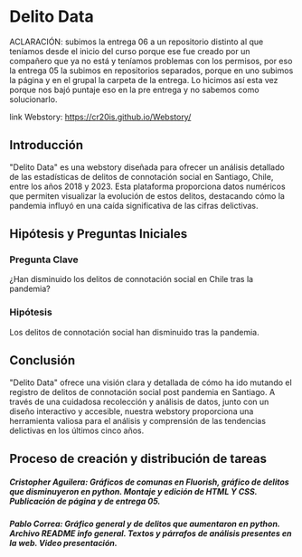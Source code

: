 # Delito Data
ACLARACIÓN: subimos la entrega 06 a un repositorio distinto al que teníamos desde el inicio del curso porque ese fue creado por un compañero que ya no está y teníamos problemas con los permisos, por eso la entrega 05 la subimos en repositorios separados, porque en uno subimos la página y en el grupal la carpeta de la entrega. Lo hicimos así esta vez porque nos bajó puntaje eso en la pre entrega y no sabemos como solucionarlo. 

link Webstory: https://cr20is.github.io/Webstory/

## Introducción
"Delito Data" es una webstory diseñada para ofrecer un análisis detallado de las estadísticas de delitos de connotación social en Santiago, Chile, entre los años 2018 y 2023. Esta plataforma proporciona datos numéricos que permiten visualizar la evolución de estos delitos, destacando cómo la pandemia influyó en una caída significativa de las cifras delictivas. 
## Hipótesis y Preguntas Iniciales
### Pregunta Clave
¿Han disminuido los delitos de connotación social en Chile tras la pandemia?
### Hipótesis
Los delitos de connotación social han disminuido tras la pandemia. 

## Conclusión
"Delito Data" ofrece una visión clara y detallada de cómo ha ido mutando el registro de delitos de connotación social post pandemia en Santiago. A través de una cuidadosa recolección y análisis de datos, junto con un diseño interactivo y accesible, nuestra webstory proporciona una herramienta valiosa para el análisis y comprensión de las tendencias delictivas en los últimos cinco años.

## Proceso de creación y distribución de tareas

##### Cristopher Aguilera: Gráficos de comunas en Fluorish, gráfico de delitos que disminuyeron en python. Montaje y edición de HTML Y CSS. Publicación de página y de entrega 05.

##### Pablo Correa: Gráfico general y de delitos que aumentaron en python. Archivo README info general. Textos y párrafos de análisis presentes en la web. Video presentación.
